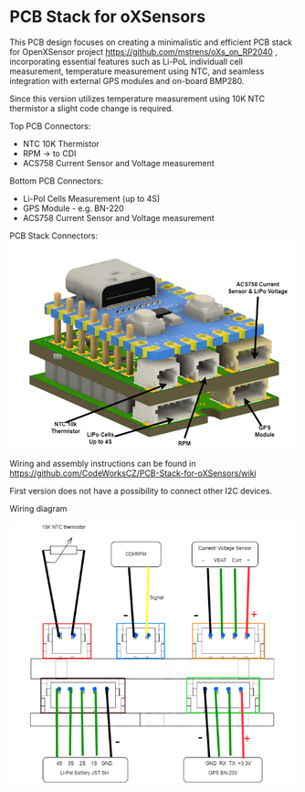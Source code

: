 # PCB Stack for oXSensors
This PCB design focuses on creating a minimalistic and efficient PCB stack for OpenXSensor project  https://github.com/mstrens/oXs_on_RP2040 , incorporating essential features such as Li-PoL  individuall cell measurement, temperature measurement using NTC, and seamless integration with external GPS modules and on-board BMP280.

Since this version utilizes temperature measurement using 10K NTC thermistor a slight code change is required.

Top PCB Connectors:

- NTC 10K Thermistor
- RPM -> to CDI
- ACS758 Current Sensor and Voltage measurement

Bottom PCB Connectors:

- Li-Pol Cells Measurement (up to 4S)
- GPS Module - e.g. BN-220
- ACS758 Current Sensor and Voltage measurement

PCB Stack Connectors:
![My Image](images/Connectors.png)

Wiring and assembly instructions can be found in https://github.com/CodeWorksCZ/PCB-Stack-for-oXSensors/wiki

First version does not have a possibility to connect other I2C devices.

Wiring diagram

![My Image](images/OpenXSensors-Wiring.png)
